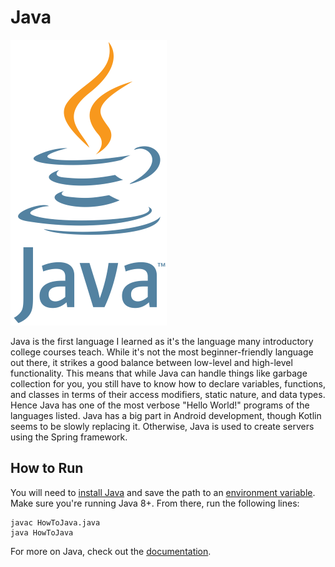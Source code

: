 # Java
![Java Logo](img-java.png)

Java is the first language I learned as it's the language many introductory college courses teach. While it's not the most beginner-friendly language out there, it strikes a good balance between low-level and high-level functionality. This means that while Java can handle things like garbage collection for you, you still have to know how to declare variables, functions, and classes in terms of their access modifiers, static nature, and data types. Hence Java has one of the most verbose "Hello World!" programs of the languages listed. Java has a big part in Android development, though Kotlin seems to be slowly replacing it. Otherwise, Java is used to create servers using the Spring framework.

## How to Run
You will need to [install Java](https://www.java.com/en/) and save the path to an [environment variable](https://www.java.com/en/download/help/path.xml). Make sure you're running Java 8+. From there, run the following lines:
```
javac HowToJava.java
java HowToJava
```
For more on Java, check out the [documentation](https://docs.oracle.com/en/java/javase/).
